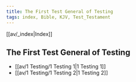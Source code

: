 ```yaml
---
title: The First Test General of Testing
tags: index, Bible, KJV, Test_Testament
---
```


[[av/_index|Index]]

## The First Test General of Testing

- [[av/1 Testing/1 Testing 1|1 Testing 1]]
- [[av/1 Testing/1 Testing 2|1 Testing 2]]
